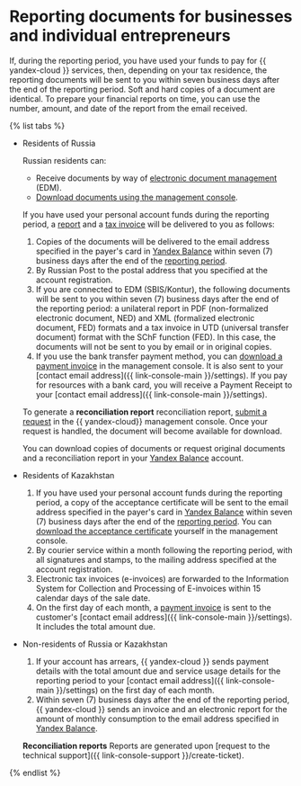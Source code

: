 # Reporting documents for businesses and individual entrepreneurs


If, during the reporting period, you have used your funds to pay for {{ yandex-cloud }} services, then, depending on your tax residence, the reporting documents will be sent to you within seven business days after the end of the reporting period.
Soft and hard copies of a document are identical. To prepare your financial reports on time, you can use the number, amount, and date of the report from the email received.

{% list tabs %}

- Residents of Russia

   Russian residents can:
   * Receive documents by way of [electronic document management](../concepts/edo.md) (EDM).
   * [Download documents using the management console](../operations/download-reporting-docs.md).

   If you have used your personal account funds during the reporting period, a [report](../concepts/act.md) and a [tax invoice](../concepts/invoice.md) will be delivered to you as follows:
   1. Copies of the documents will be delivered to the email address specified in the payer's card in [Yandex Balance](https://balance.yandex.ru) within seven (7) business days after the end of the [reporting period](../concepts/reporting-period.md).
   1. By Russian Post to the postal address that you specified at the account registration.
   1. If you are connected to EDM (SBIS/Kontur), the following documents will be sent to you within seven (7) business days after the end of the reporting period: a unilateral report in PDF (non-formalized electronic document, NED) and XML (formalized electronic document, FED) formats and a tax invoice in UTD (universal transfer document) format with the SChF function (FED). In this case, the documents will not be sent to you by email or in original copies.
   1. If you use the bank transfer payment method, you can [download a payment invoice](../operations/pay-the-bill.md) in the management console. It is also sent to your [contact email address]({{ link-console-main }}/settings). If you pay for resources with a bank card, you will receive a Payment Receipt to your [contact email address]({{ link-console-main }}/settings).

   To generate a **reconciliation report**
   reconciliation report, [submit a request](../operations/download-reporting-docs) in the {{ yandex-cloud}} management console. Once your request is handled, the document will become available for download.

   You can download copies of documents or request original documents and a reconciliation report in your [Yandex Balance](https://balance.yandex.ru) account.

- Residents of Kazakhstan

   1. If you have used your personal account funds during the reporting period, a copy of the acceptance certificate will be sent to the email address specified in the payer's card in [Yandex Balance](../concepts/reporting-period.md) within seven (7) business days after the end of the [reporting period](https://balance.yandex.ru). You can [download the acceptance certificate](../operations/download-reporting-docs.md) yourself in the management console.
   1. By courier service within a month following the reporting period, with all signatures and stamps, to the mailing address specified at the account registration.
   1. Electronic tax invoices (e-invoices) are forwarded to the Information System for Collection and Processing of E-invoices within 15 calendar days of the sale date.
   1. On the first day of each month, a [payment invoice](../concepts/bill.md) is sent to the customer's [contact email address]({{ link-console-main }}/settings). It includes the total amount due.

- Non-residents of Russia or Kazakhstan

   1. If your account has arrears, {{ yandex-cloud }} sends payment details with the total amount due and service usage details for the reporting period to your [contact email address]({{ link-console-main }}/settings) on the first day of each month.
   1. Within seven (7) business days after the end of the reporting period, {{ yandex-cloud }} sends an invoice and an electronic report for the amount of monthly consumption to the email address specified in [Yandex Balance](https://balance.yandex.ru).

   **Reconciliation reports**
   Reports are generated upon [request to the technical support]({{ link-console-support }}/create-ticket).

{% endlist %}


